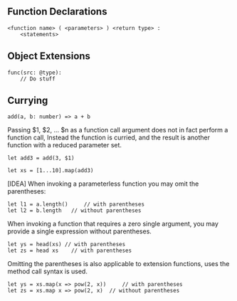 ## Function Declarations

```
<function name> ( <parameters> ) <return type> :
	<statements>
```



## Object Extensions

```
func(src: @type):
	// Do stuff
```

## Currying

```
add(a, b: number) => a + b
```

Passing $1, $2, ... $n as a function call argument does not in fact perform a function call,
Instead the function is curried, and the result is another function with a reduced parameter set.

```
let add3 = add(3, $1)

let xs = [1...10].map(add3)
```


[IDEA]
When invoking a parameterless function you may omit the parentheses:
```
let l1 = a.length() 	// with parentheses
let l2 = b.length 	// without parentheses
```

When invoking a function that requires a zero single argument, you may provide a single expression without parentheses.
```
let ys = head(xs) // with parentheses
let zs = head xs	// with parentheses
```

Omitting the parentheses is also applicable to extension functions, uses the method call syntax
is used.

```
let ys = xs.map(x => pow(2, x)) 	// with parentheses
let zs = xs.map x => pow(2, x)	// without parentheses
```